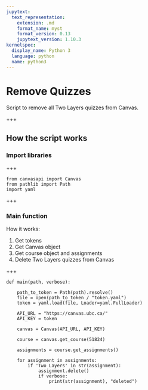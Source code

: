```yaml
---
jupytext:
  text_representation:
    extension: .md
    format_name: myst
    format_version: 0.13
    jupytext_version: 1.10.3
kernelspec:
  display_name: Python 3
  language: python
  name: python3
---
```


# Remove Quizzes
Script to remove all Two Layers quizzes from Canvas.

+++

## How the script works

### Import libraries

+++

```
from canvasapi import Canvas
from pathlib import Path
import yaml
```

+++

### Main function
How it works:
1. Get tokens
2. Get Canvas object
3. Get course object and assignments
4. Delete Two Layers quizzes from Canvas

+++

```
def main(path, verbose):

    path_to_token = Path(path).resolve()
    file = open(path_to_token / "token.yaml")
    token = yaml.load(file, Loader=yaml.FullLoader)

    API_URL = "https://canvas.ubc.ca/"
    API_KEY = token

    canvas = Canvas(API_URL, API_KEY)

    course = canvas.get_course(51824)

    assignments = course.get_assignments()

    for assignment in assignments:
        if 'Two Layers' in str(assignment):
            assignment.delete()
            if verbose:
                print(str(assignment), "deleted")
```
